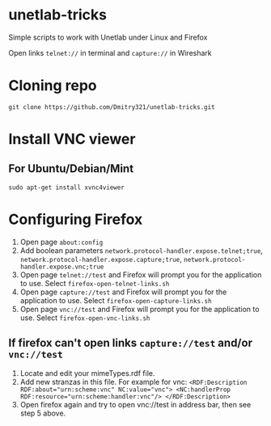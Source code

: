 # unetlab-tricks
Simple scripts to work with Unetlab under Linux and Firefox

Open links `telnet://` in terminal and `capture://` in Wireshark


# Cloning repo
`git clone https://github.com/Dmitry321/unetlab-tricks.git`

# Install VNC viewer
## For Ubuntu/Debian/Mint

`sudo apt-get install xvnc4viewer`

# Configuring Firefox 
1. Open page 
`about:config`
2. Add boolean parameters
`network.protocol-handler.expose.telnet;true`,
`network.protocol-handler.expose.capture;true`,
`network.protocol-handler.expose.vnc;true`
3. Open page `telnet://test` and Firefox will prompt you for the application to use. Select `firefox-open-telnet-links.sh`
4. Open page `capture://test` and Firefox will prompt you for the application to use. Select `firefox-open-capture-links.sh`
5. Open page `vnc://test` and Firefox will prompt you for the application to use. Select `firefox-open-vnc-links.sh`

## If firefox can't open links `capture://test` and/or `vnc://test` 
1. Locate and edit your mimeTypes.rdf file.
2. Add new stranzas in this file. For example for vnc:
`<RDF:Description RDF:about="urn:scheme:vnc"
                   NC:value="vnc">
    <NC:handlerProp RDF:resource="urn:scheme:handler:vnc"/>
</RDF:Description>`
3. Open firefox again and try to open vnc://test in address bar, then see step 5 above.

